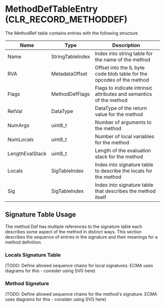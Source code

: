 # MethodDefTableEntry (CLR_RECORD_METHODDEF)

The MethodRef table contains entries with the following structure

| Name      | Type                 | Description  
|-----------|----------------------|------------  
| Name      | StringTableIndex     | Index into string table for the name of the method
| RVA       | MetadataOffset       | Offset into the IL byte code blob table for the opcodes of the method
| Flags     | MethodDefFlags       | Flags to indicate intrinsic attributes and semantics of the method
| RetVal    | DataType             | DataType of the return value for the method
| NumArgs   | uint8_t              | Number of arguments to the method
| NumLocals | uint8_t              | Number of local variables for the method
| LengthEvalStack | uint8_t        | Length of the evaluation stack for the method
| Locals    | SigTableIndex        | Index into signature table to describe the locals for the method
| Sig       | SigTableIndex        | Index into signature table that describes the method itself

## Signature Table Usage

The method Def has multiple references to the signature table each describes some aspect of the method in distinct ways. This section describes the sequence of entries in the signature and their meanings for a method definition.

### Locals Signature Table

(TODO: Define allowed sequence chains for local signatures. ECMA uses diagrams for this - consider using SVG here)

### Method Signature

(TODO: Define allowed sequence chains for the method's signature. ECMA uses diagrams for this - consider using SVG here)
